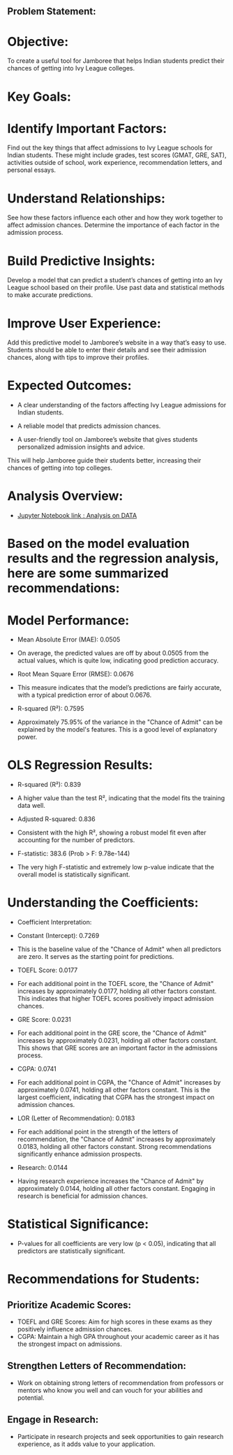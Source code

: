 ## Problem Statement:

# Objective:

To create a useful tool for Jamboree that helps Indian students predict their chances of getting into Ivy League colleges.

# Key Goals:

# Identify Important Factors:

Find out the key things that affect admissions to Ivy League schools for Indian students. These might include grades, test scores (GMAT, GRE, SAT), activities outside of school, work experience, recommendation letters, and personal essays.

# Understand Relationships:

See how these factors influence each other and how they work together to affect admission chances. Determine the importance of each factor in the admission process.

# Build Predictive Insights:

Develop a model that can predict a student’s chances of getting into an Ivy League school based on their profile. Use past data and statistical methods to make accurate predictions.

# Improve User Experience:

Add this predictive model to Jamboree’s website in a way that’s easy to use. Students should be able to enter their details and see their admission chances, along with tips to improve their profiles.

# Expected Outcomes:

* A clear understanding of the factors affecting Ivy League admissions for Indian students.

* A reliable model that predicts admission chances.


* A user-friendly tool on Jamboree’s website that gives students personalized admission insights and advice.


This will help Jamboree guide their students better, increasing their chances of getting into top colleges.

# Analysis Overview:
- [Jupyter Notebook link : Analysis on DATA](Jamboree_Case_Study.ipynb)

# Based on the model evaluation results and the regression analysis, here are some summarized recommendations:

# Model Performance:

* Mean Absolute Error (MAE): 0.0505



* On average, the predicted values are off by about 0.0505 from the actual values, which is quite low, indicating good prediction accuracy.


* Root Mean Square Error (RMSE): 0.0676


* This measure indicates that the model’s predictions are fairly accurate, with a typical prediction error of about 0.0676.


* R-squared (R²): 0.7595


* Approximately 75.95% of the variance in the "Chance of Admit" can be explained by the model's features. This is a good level of explanatory power.

# OLS Regression Results:
* R-squared (R²): 0.839

* A higher value than the test R², indicating that the model fits the training data well.
* Adjusted R-squared: 0.836
* Consistent with the high R², showing a robust model fit even after accounting for the number of predictors.
* F-statistic: 383.6 (Prob > F: 9.78e-144)
* The very high F-statistic and extremely low p-value indicate that the overall model is statistically significant.

# Understanding the Coefficients:

* Coefficient Interpretation:

* Constant (Intercept): 0.7269

* This is the baseline value of the "Chance of Admit" when all predictors are zero. It serves as the starting point for predictions.
* TOEFL Score: 0.0177

* For each additional point in the TOEFL score, the "Chance of Admit" increases by approximately 0.0177, holding all other factors constant. This indicates that higher TOEFL scores positively impact admission chances.
* GRE Score: 0.0231

* For each additional point in the GRE score, the "Chance of Admit" increases by approximately 0.0231, holding all other factors constant. This shows that GRE scores are an important factor in the admissions process.
* CGPA: 0.0741

* For each additional point in CGPA, the "Chance of Admit" increases by approximately 0.0741, holding all other factors constant. This is the largest coefficient, indicating that CGPA has the strongest impact on admission chances.
* LOR (Letter of Recommendation): 0.0183

* For each additional point in the strength of the letters of recommendation, the "Chance of Admit" increases by approximately 0.0183, holding all other factors constant. Strong recommendations significantly enhance admission prospects.

* Research: 0.0144

* Having research experience increases the "Chance of Admit" by approximately 0.0144, holding all other factors constant. Engaging in research is beneficial for admission chances.

# Statistical Significance:
* P-values for all coefficients are very low (p < 0.05), indicating that all predictors are statistically significant.

# Recommendations for Students:

## Prioritize Academic Scores:

* TOEFL and GRE Scores: Aim for high scores in these exams as they positively 
influence admission chances.
* CGPA: Maintain a high GPA throughout your academic career as it has the strongest impact on admissions.
## Strengthen Letters of Recommendation:

* Work on obtaining strong letters of recommendation from professors or mentors who know you well and can vouch for your abilities and potential.
## Engage in Research:

* Participate in research projects and seek opportunities to gain research experience, as it adds value to your application.
